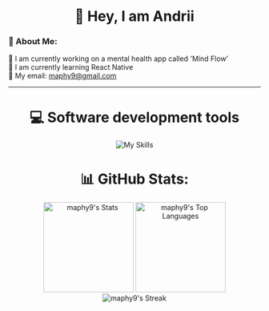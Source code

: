 <h1 align="center">👋 Hey, I am Andrii</h1>

### 💫 About Me:
🔭 I am currently working on a mental health app called 'Mind Flow'<br>🌱 I am currently learning React Native<br>📨 My email: maphy9@gmail.com

---

<h1 align="center">💻 Software development tools</h1>
<p align="center">
  <img src="https://go-skill-icons.vercel.app/api/icons?i=c,cpp,cmake,js,ts,bun,nodejs,react,redux,vue,nuxt,pinia,vuetify,python,django,numpy,pygame,java,spring,dart,flutter,lua,bash,powershell,git,github,gitlab,docker,postgres,sqlite,firebase,supabase,plsql,sqlserver,windows,linux,vscode,androidstudio,figma&perline=13" alt="My Skills" />
</p>


<h1 align="center">📊 GitHub Stats:</h1>
<p align="center">
  <img height="180em" src="https://github-readme-stats.vercel.app/api?username=maphy9&theme=dark&show_icons=true&hide_border=false&count_private=true" alt="maphy9's Stats" />
  <img height="180em" src="https://github-readme-stats.vercel.app/api/top-langs/?username=maphy9&theme=dark&show_icons=true&hide_border=false&layout=compact" alt="maphy9's Top Languages" />
  <br>
  <img src="https://github-readme-streak-stats.herokuapp.com/?user=maphy9&theme=dark&hide_border=false" alt="maphy9's Streak" />
</p>
